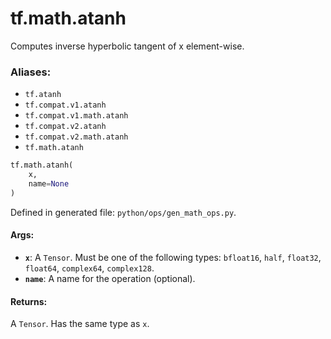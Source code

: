 <div itemscope itemtype="http://developers.google.com/ReferenceObject">
<meta itemprop="name" content="tf.math.atanh" />
<meta itemprop="path" content="Stable" />
</div>

# tf.math.atanh

Computes inverse hyperbolic tangent of x element-wise.

### Aliases:

* `tf.atanh`
* `tf.compat.v1.atanh`
* `tf.compat.v1.math.atanh`
* `tf.compat.v2.atanh`
* `tf.compat.v2.math.atanh`
* `tf.math.atanh`

``` python
tf.math.atanh(
    x,
    name=None
)
```



Defined in generated file: `python/ops/gen_math_ops.py`.

<!-- Placeholder for "Used in" -->


#### Args:


* <b>`x`</b>: A `Tensor`. Must be one of the following types: `bfloat16`, `half`, `float32`, `float64`, `complex64`, `complex128`.
* <b>`name`</b>: A name for the operation (optional).


#### Returns:

A `Tensor`. Has the same type as `x`.
